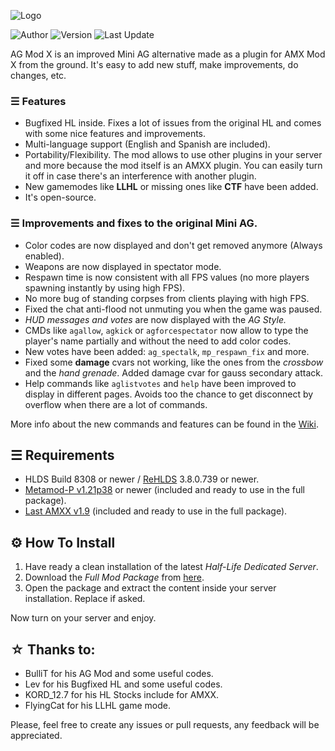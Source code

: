 ![Logo](https://imgur.com/EFxGF19.png)

![Author](https://img.shields.io/badge/Author-rtxa-9cf "Author") ![Version](https://img.shields.io/badge/Version-Beta%202.5.2-blue "Version") ![Last Update](https://img.shields.io/badge/Last%20Update-04/07/2023-blue "Last Update")

AG Mod X is an improved Mini AG alternative made as a plugin for AMX Mod X from the ground. It's easy to add new stuff, make improvements, do changes, etc.

### ☰ Features

- Bugfixed HL inside. Fixes a lot of issues from the original HL and comes with some nice features and improvements.
- Multi-language support (English and Spanish are included).
- Portability/Flexibility. The mod allows to use other plugins in your server and more because the mod itself is an AMXX plugin. You can easily turn it off in case there's an interference with another plugin.
- New gamemodes like **LLHL** or missing ones like **CTF** have been added.
- It's open-source.

### ☰ Improvements and fixes to the original Mini AG.

- Color codes are now displayed and don't get removed anymore (Always enabled).
- Weapons are now displayed in spectator mode.
- Respawn time is now consistent with all FPS values (no more players spawning instantly by using high FPS).
- No more bug of standing corpses from clients playing with high FPS.
- Fixed the chat anti-flood not unmuting you when the game was paused.
- *HUD messages and votes* are now displayed with the *AG Style.*
- CMDs like `agallow`, `agkick` or `agforcespectator` now allow to type the player's name partially and without the need to add color codes.
- New votes have been added: `ag_spectalk`, `mp_respawn_fix` and more.
- Fixed some **damage** cvars not working, like the ones from the *crossbow* and the *hand grenade*. Added damage cvar for gauss secondary attack.
- Help commands like `aglistvotes` and `help` have been improved to display in different pages. Avoids too the chance to get disconnect by overflow when there are a lot of commands.

 More info about the new commands and features can be found in the [Wiki](https://github.com/rtxa/agmodx/wiki).

## ☰ Requirements

- HLDS Build 8308 or newer / [ReHLDS](https://github.com/dreamstalker/rehlds/releases) 3.8.0.739 or newer.
- [Metamod-P v1.21p38](https://github.com/jkivilin/metamod-p/releases) or newer (included and ready to use in the full package).
- [Last AMXX v1.9](https://www.amxmodx.org/downloads-new.php) (included and ready to use in the full package).

## ⚙ How To Install

1. Have ready a clean installation of the latest *Half-Life Dedicated Server*.
2. Download the *Full Mod Package* from [here](https://github.com/rtxa/agmodx/releases).
3. Open the package and extract the content inside your server installation. Replace if asked.

Now turn on your server and enjoy.

## ☆ Thanks to:

- BulliT for his AG Mod and some useful codes.
- Lev for his Bugfixed HL and some useful codes.
- KORD_12.7 for his HL Stocks include for AMXX.
- FlyingCat for his LLHL game mode.

Please, feel free to create any issues or pull requests, any feedback will be appreciated.
